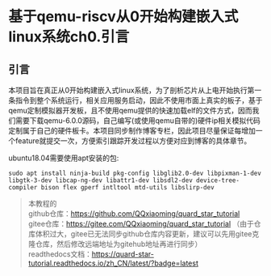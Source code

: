 # 基于qemu-riscv从0开始构建嵌入式linux系统ch0.引言

## 引言

本项目旨在真正从0开始构建嵌入式linux系统，为了剖析芯片从上电开始执行第一条指令到整个系统运行，相关应用服务启动，因此不使用市面上真实的板子，基于qemu定制模拟器开发板，且不使用qemu提供的快速加载elf的文件方式，因而我们需要下载qemu-6.0.0源码，自己编写(或使用qemu自带的)硬件ip相关模拟代码定制属于自己的硬件板卡。本项目同步制作博客专栏，因此项目尽量保证每增加一个feature就提交一次，方便索引跟踪开发过程以方便对应到博客的具体章节。

ubuntu18.04需要使用apt安装的包:

```shell
sudo apt install ninja-build pkg-config libglib2.0-dev libpixman-1-dev libgtk-3-dev libcap-ng-dev libattr1-dev libsdl2-dev device-tree-compiler bison flex gperf intltool mtd-utils libslirp-dev
```

> 本教程的<br>github仓库：https://github.com/QQxiaoming/quard_star_tutorial<br>gitee仓库：https://gitee.com/QQxiaoming/quard_star_tutorial （由于仓库体积过大，gitee已无法同步github仓库内容更新，建议可以先用gitee克隆仓库，然后修改远端地址为gitehub地址再进行同步）<br>readthedocs文档：https://quard-star-tutorial.readthedocs.io/zh_CN/latest/?badge=latest
